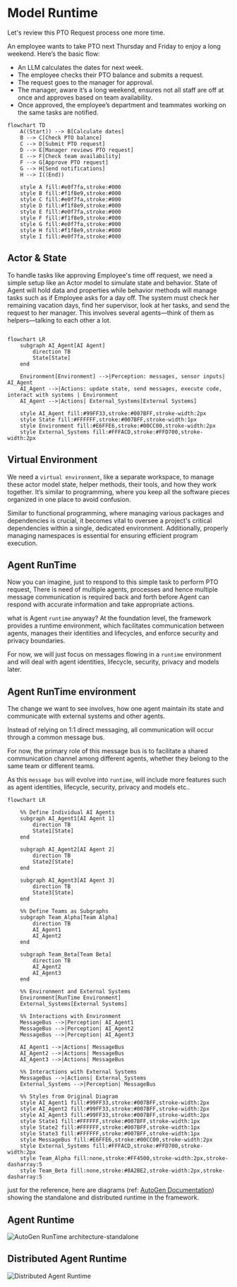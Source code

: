 # Model Runtime

Let's review this PTO Request process one more time.

An employee wants to take PTO next Thursday and Friday to enjoy a long weekend. Here’s the basic flow:

-   An LLM calculates the dates for next week.
-   The employee checks their PTO balance and submits a request.
-   The request goes to the manager for approval.
-   The manager, aware it’s a long weekend, ensures not all staff are off at once and approves based on team availability.
-   Once approved, the employee’s department and teammates working on the same tasks are notified.

```{mermaid}
flowchart TD
    A((Start)) --> B[Calculate dates]
    B --> C[Check PTO balance]
    C --> D[Submit PTO request]
    D --> E[Manager reviews PTO request]
    E --> F[Check team availability]
    F --> G[Approve PTO request]
    G --> H[Send notifications]
    H --> I((End))

    style A fill:#e0f7fa,stroke:#000
    style B fill:#f1f8e9,stroke:#000
    style C fill:#e0f7fa,stroke:#000
    style D fill:#f1f8e9,stroke:#000
    style E fill:#e0f7fa,stroke:#000
    style F fill:#f1f8e9,stroke:#000
    style G fill:#e0f7fa,stroke:#000
    style H fill:#f1f8e9,stroke:#000
    style I fill:#e0f7fa,stroke:#000
```

## Actor & State
To handle tasks like approving Employee's time off request, we need a simple setup like an Actor model to simulate state and behavior.
State of Agent will hold data and properties while behavior methods will manage tasks such as if Employee asks for a day off. The system must check her remaining vacation days, find her supervisor, look at her tasks, and send the request to her manager. This involves several agents—think of them as helpers—talking to each other a lot.

```mermaid

flowchart LR
    subgraph AI_Agent[AI Agent]
        direction TB
        State[State]
    end

    Environment[Environment] -->|Perception: messages, sensor inputs| AI_Agent
    AI_Agent -->|Actions: update state, send messages, execute code, interact with systems | Environment
    AI_Agent -->|Actions| External_Systems[External Systems]

    style AI_Agent fill:#99FF33,stroke:#007BFF,stroke-width:2px
    style State fill:#FFFFFF,stroke:#007BFF,stroke-width:1px
    style Environment fill:#E6FFE6,stroke:#00CC00,stroke-width:2px
    style External_Systems fill:#FFFACD,stroke:#FFD700,stroke-width:2px
```

## Virtual Environment

We need a `virtual environment`, like a separate workspace, to manage these actor model state, helper methods, their tools, and how they work together. It’s similar to programming, where you keep all the software pieces organized in one place to avoid confusion.

Similar to functional programming, where managing various packages and dependencies is crucial, it becomes vital to oversee a project's critical dependencies within a single, dedicated environment. Additionally, properly managing namespaces is essential for ensuring efficient program execution.

## Agent RunTime
Now you can imagine, just to respond to this simple task to perform PTO request, There is need of multiple agents, processes and hence multiple message communication is required back and forth before Agent can respond with accurate information and take appropriate actions.

what is Agent `runtime` anyway? At the foundation level, the framework provides a runtime environment, which facilitates communication between agents, manages their identities and lifecycles, and enforce security and privacy boundaries.

For now, we will just focus on messages flowing in a `runtime` environment and will deal with agent identities, lifecycle, security, privacy and models later.

## Agent RunTime environment

The change we want to see involves, how one agent maintain its state and communicate with external systems and other agents.

Instead of relying on 1:1 direct messaging, all communication will occur through a common message bus. 

For now, the primary role of this message bus is to facilitate a shared communication channel among different agents, whether they belong to the same team or different teams.

As this `message bus` will evolve into `runtime`, will include more features such as agent identities, lifecycle, security, privacy and models etc..


```mermaid
flowchart LR

    %% Define Individual AI Agents
    subgraph AI_Agent1[AI Agent 1]
        direction TB
        State1[State]
    end

    subgraph AI_Agent2[AI Agent 2]
        direction TB
        State2[State]
    end

    subgraph AI_Agent3[AI Agent 3]
        direction TB
        State3[State]
    end

    %% Define Teams as Subgraphs
    subgraph Team_Alpha[Team Alpha]
        direction TB
        AI_Agent1
        AI_Agent2
    end

    subgraph Team_Beta[Team Beta]
        direction TB
        AI_Agent2
        AI_Agent3
    end

    %% Environment and External Systems
    Environment[RunTime Environment]
    External_Systems[External Systems]

    %% Interactions with Environment
    MessageBus -->|Perception| AI_Agent1
    MessageBus -->|Perception| AI_Agent2
    MessageBus -->|Perception| AI_Agent3

    AI_Agent1 -->|Actions| MessageBus
    AI_Agent2 -->|Actions| MessageBus
    AI_Agent3 -->|Actions| MessageBus

    %% Interactions with External Systems
    MessageBus -->|Actions| External_Systems
    External_Systems -->|Perception| MessageBus

    %% Styles from Original Diagram
    style AI_Agent1 fill:#99FF33,stroke:#007BFF,stroke-width:2px
    style AI_Agent2 fill:#99FF33,stroke:#007BFF,stroke-width:2px
    style AI_Agent3 fill:#99FF33,stroke:#007BFF,stroke-width:2px
    style State1 fill:#FFFFFF,stroke:#007BFF,stroke-width:1px
    style State2 fill:#FFFFFF,stroke:#007BFF,stroke-width:1px
    style State3 fill:#FFFFFF,stroke:#007BFF,stroke-width:1px
    style MessageBus fill:#E6FFE6,stroke:#00CC00,stroke-width:2px
    style External_Systems fill:#FFFACD,stroke:#FFD700,stroke-width:2px
    style Team_Alpha fill:none,stroke:#FF4500,stroke-width:2px,stroke-dasharray:5
    style Team_Beta fill:none,stroke:#8A2BE2,stroke-width:2px,stroke-dasharray:5
```

just for the reference, here are diagrams (ref: [AutoGen Documentation](https://microsoft.github.io/autogen/stable/user-guide/core-user-guide/core-concepts/architecture.html)) showing the standalone and distributed runtime in the framework.

## Agent Runtime
![AutoGen RunTime architecture-standalone](https://microsoft.github.io/autogen/stable/_images/architecture-standalone.svg)

## Distributed Agent Runtime
![Distributed Agent Runtime](https://microsoft.github.io/autogen/stable/_images/architecture-distributed.svg)